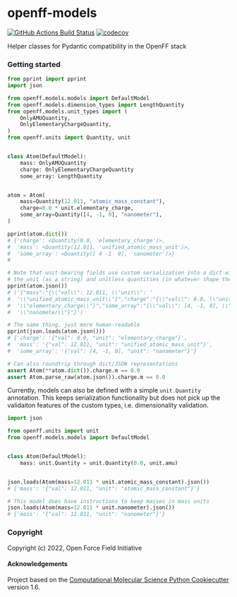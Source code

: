openff-models
==============================
[//]: # (Badges)
[![GitHub Actions Build Status](https://github.com/openforcefield/openff-models/workflows/ci/badge.svg)](https://github.com/openforcefield/openff-models/actions?query=workflow%3Aci)
[![codecov](https://codecov.io/gh/openforcefield/openff-models/branch/main/graph/badge.svg)](https://codecov.io/gh/openforcefield/openff-models/branch/main)


Helper classes for Pydantic compatibility in the OpenFF stack

### Getting started

```python
from pprint import pprint
import json

from openff.models.models import DefaultModel
from openff.models.dimension_types import LengthQuantity
from openff.models.unit_types import (
    OnlyAMUQuantity,
    OnlyElementaryChargeQuantity,
)
from openff.units import Quantity, unit


class Atom(DefaultModel):
    mass: OnlyAMUQuantity
    charge: OnlyElementaryChargeQuantity
    some_array: LengthQuantity


atom = Atom(
    mass=Quantity(12.011, "atomic_mass_constant"),
    charge=0.0 * unit.elementary_charge,
    some_array=Quantity([4, -1, 0], "nanometer"),
)

pprint(atom.dict())
# {'charge': <Quantity(0.0, 'elementary_charge')>,
#  'mass': <Quantity(12.011, 'unified_atomic_mass_unit')>,
#  'some_array': <Quantity([ 4 -1  0], 'nanometer')>}
#

# Note that unit-bearing fields use custom serialization into a dict with separate key-val pairs for
# the unit (as a string) and unitless quantities (in whatever shape the data is)
pprint(atom.json())
# ('{"mass":"{\\"val\\": 12.011, \\"unit\\": '
#  '\\"unified_atomic_mass_unit\\"}","charge":"{\\"val\\": 0.0, \\"unit\\": '
#  '\\"elementary_charge\\"}","some_array":"{\\"val\\": [4, -1, 0], \\"unit\\": '
#  '\\"nanometer\\"}"}')

# The same thing, just more human-readable
pprint(json.loads(atom.json()))
# {'charge': '{"val": 0.0, "unit": "elementary_charge"}',
#  'mass': '{"val": 12.011, "unit": "unified_atomic_mass_unit"}',
#  'some_array': '{"val": [4, -1, 0], "unit": "nanometer"}'}

# Can also roundtrip through dict/JSON representations
assert Atom(**atom.dict()).charge.m == 0.0
assert Atom.parse_raw(atom.json()).charge.m == 0.0
```

Currently, models can also be defined with a simple `unit.Quantity` annotation. This keeps serialization functionality but does not pick up the validaiton features of the custom types, i.e. dimensionality validation.

```python
import json

from openff.units import unit
from openff.models.models import DefaultModel


class Atom(DefaultModel):
    mass: unit.Quantity = unit.Quantity(0.0, unit.amu)


json.loads(Atom(mass=12.011 * unit.atomic_mass_constant).json())
# {'mass': '{"val": 12.011, "unit": "atomic_mass_constant"}'}

# This model does have instructions to keep masses in mass units
json.loads(Atom(mass=12.011 * unit.nanometer).json())
# {'mass': '{"val": 12.011, "unit": "nanometer"}'}
```

### Copyright

Copyright (c) 2022, Open Force Field Initiative


#### Acknowledgements

Project based on the
[Computational Molecular Science Python Cookiecutter](https://github.com/molssi/cookiecutter-cms) version 1.6.
